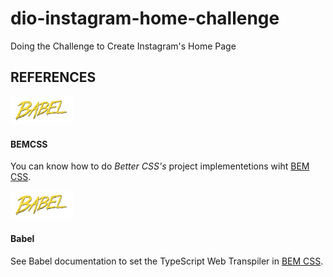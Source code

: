 # dio-instagram-home-challenge
 Doing the Challenge to Create Instagram's Home Page

## REFERENCES

<img src=".readmeFiles/img/1200px-Babel_Logo.svg.png" width="100">

#### BEMCSS

You can know how to do _Better CSS's_ project implementetions wiht [BEM CSS](https://getbem.com/).

<img src=".readmeFiles/img/1200px-Babel_Logo.svg.png" width="100">

#### Babel

See Babel documentation to set the TypeScript Web Transpiler in [BEM CSS](https://babeljs.io/).